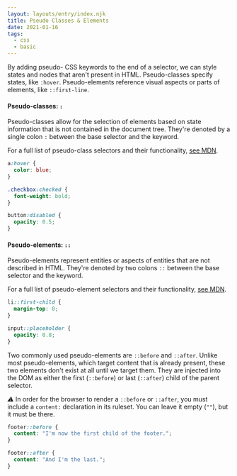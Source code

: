 ```yaml
---
layout: layouts/entry/index.njk
title: Pseudo Classes & Elements
date: 2021-01-16
tags:
  - css
  - basic
---
```


By adding pseudo- CSS keywords to the end of a selector, we can style states and nodes that aren't present in HTML. Pseudo-classes specify states, like `:hover`. Pseudo-elements reference visual aspects or parts of elements, like `::first-line`.

#### Pseudo-classes: `:`

Pseudo-classes allow for the selection of elements based on state information that is not contained in the document tree. They're denoted by a single colon `:` between the base selector and the keyword.

For a full list of pseudo-class selectors and their functionality, [see MDN](https://developer.mozilla.org/en-US/docs/Web/CSS/Pseudo-classes).

```css
a:hover {
  color: blue;
}

.checkbox:checked {
  font-weight: bold;
}

button:disabled {
  opacity: 0.5;
}
```

#### Pseudo-elements: `::`

Pseudo-elements represent entities or aspects of entities that are not described in HTML. They're denoted by two colons `::` between the base selector and the keyword.

For a full list of pseudo-element selectors and their functionality, [see MDN](https://developer.mozilla.org/en-US/docs/Web/CSS/Pseudo-elements).

```css
li::first-child {
  margin-top: 0;
}

input::placeholder {
  opacity: 0.8;
}
```

Two commonly used pseudo-elements are `::before` and `::after`. Unlike most pseudo-elements, which target content that is already present, these two elements don't exist at all until we target them. They are injected into the DOM as either the first (`::before`) or last (`::after`) child of the parent selector.

<i>⚠</i> In order for the browser to render a `::before` or `::after`, you must include a `content:` declaration in its ruleset. You can leave it empty (`""`), but it must be there.

```css
footer::before {
  content: "I'm now the first child of the footer.";
}

footer::after {
  content: "And I'm the last.";
}
```
